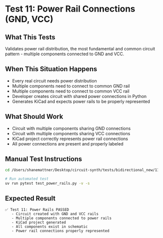# Test 11: Power Rail Connections (GND, VCC)

## What This Tests
Validates power rail distribution, the most fundamental and common circuit pattern - multiple components connected to GND and VCC.

## When This Situation Happens
- Every real circuit needs power distribution
- Multiple components need to connect to common GND rail
- Multiple components need to connect to common VCC rail
- Developer creates circuit with shared power connections in Python
- Generates KiCad and expects power rails to be properly represented

## What Should Work
- Circuit with multiple components sharing GND connections
- Circuit with multiple components sharing VCC connections
- KiCad project correctly represents power rail connections
- All power connections are present and properly labeled

## Manual Test Instructions
```bash
cd /Users/shanemattner/Desktop/circuit-synth/tests/bidirectional_new/11_test_power_rails

# Run automated test
uv run pytest test_power_rails.py -v -s
```

## Expected Result
```
✅ Test 11: Power Rails PASSED
   - Circuit created with GND and VCC rails
   - Multiple components connected to power rails
   - KiCad project generated
   - All components exist in schematic
   - Power rail connections properly represented
```
